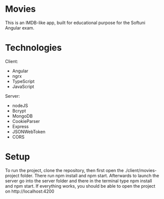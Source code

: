 # Movies

This is an IMDB-like app, built for educational purpose for the Softuni Angular exam.

# Technologies

Client:
- Angular
- ngrx
- TypeScript
- JavaScript

Server:
- nodeJS
- Bcrypt
- MongoDB
- CookieParser
- Express
- JSONWebToken
- CORS

# Setup

To run the project, clone the repository, then first open the ./client/movies-project folder. There run npm install and npm start.
Afterwards to launch the server go into the server folder and there in the terminal type npm install and npm start. If everything 
works, you should be able to open the project on http://localhost:4200

